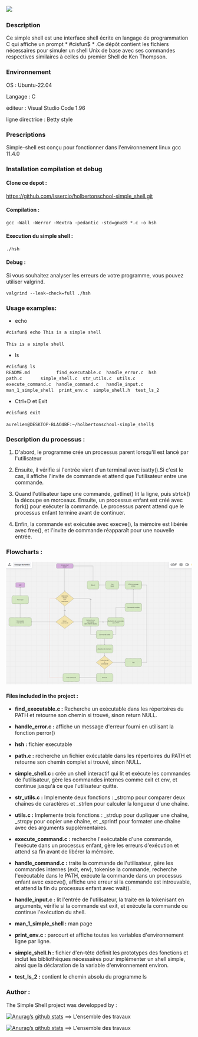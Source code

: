 ![](https://sctechit.files.wordpress.com/2019/11/2508a-main-qimg-f129bd338e0940e14bbbc130fe833e83-c.jpeg?w=960&h=1280&crop=1)



### Description 

Ce simple shell est une interface shell écrite en langage de programmation C qui affiche un prompt * #cisfun$ * .Ce dépôt contient les fichiers nécessaires pour simuler un shell Unix de base avec ses commandes respectives similaires à celles du premier Shell de Ken Thompson.

### Environnement 

OS : Ubuntu-22.04 

Langage : C

éditeur : Visual Studio Code 1.96

ligne directrice : Betty style

### Prescriptions

Simple-shell est conçu pour fonctionner dans l'environnement linux gcc 11.4.0

### Installation compilation et debug 


#### Clone ce depot :
https://github.com/Issercio/holbertonschool-simple_shell.git

#### Compilation : 
```
gcc -Wall -Werror -Wextra -pedantic -std=gnu89 *.c -o hsh
```
#### Execution du simple shell :
```
./hsh
```
#### Debug :

Si vous souhaitez analyser les erreurs de votre programme, vous pouvez utiliser valgrind.
```
valgrind --leak-check=full ./hsh
```
### Usage examples:

* echo
```
#cisfun$ echo This is a simple shell 

This is a simple shell
```
* ls

```
#cisfun$ ls
README.md          find_executable.c  handle_error.c  hsh                 path.c       simple_shell.c  str_utils.c  utils.c
execute_command.c  handle_command.c   handle_input.c  man_1_simple_shell  print_env.c  simple_shell.h  test_ls_2 
``` 


* Ctrl+D et Exit
```
#cisfun$ exit

aurelien@DESKTOP-BLAO4BF:~/holbertonschool-simple_shell$
```

### Description du processus :

1) D'abord, le programme crée un processus parent lorsqu'il est lancé par l'utilisateur

2) Ensuite, il vérifie si l'entrée vient d'un terminal avec isatty().Si c'est le cas, il affiche l'invite de commande et attend que l'utilisateur entre une commande.

3) Quand l'utilisateur tape une commande, getline() lit la ligne, puis strtok() la découpe en morceaux. Ensuite, un processus enfant est créé avec fork() pour exécuter la commande. Le processus parent attend que le processus enfant termine avant de continuer.

4) Enfin, la commande est exécutée avec execve(), la mémoire est libérée avec free(), et l'invite de commande réapparaît pour une nouvelle entrée.

### Flowcharts :

![Flowcharts](./Simple_shell.png)

#### Files included in the project :

- **find_executable.c :** Recherche un exécutable dans les répertoires du PATH et retourne son chemin si trouvé, sinon return NULL.

- **handle_error.c :** affiche un message d'erreur fourni en utilisant la fonction perror()

- **hsh :** fichier executable

- **path.c :** recherche un fichier exécutable dans les répertoires du PATH et retourne son chemin complet si trouvé, sinon NULL.

- **simple_shell.c :** crée un shell interactif qui lit et exécute les commandes de l'utilisateur, gère les commandes internes comme exit et env, et continue jusqu'à ce que l'utilisateur quitte.

- **str_utils.c :** Implemente deux fonctions : _strcmp pour comparer deux chaînes de caractères et _strlen pour calculer la longueur d'une chaîne.

- **utils.c :** Implemente trois fonctions : _strdup pour dupliquer une chaîne, _strcpy pour copier une chaîne, et _sprintf pour formater une chaîne avec des arguments supplémentaires.

- **execute_command.c :** recherche l'exécutable d'une commande, l'exécute dans un processus enfant, gère les erreurs d'exécution et attend sa fin avant de libérer la mémoire.

- **handle_command.c :** traite la commande de l'utilisateur, gère les commandes internes (exit, env), tokenise la commande, recherche l'exécutable dans le PATH, exécute la commande dans un processus enfant avec execve(), affiche une erreur si la commande est introuvable, et attend la fin du processus enfant avec wait().

- **handle_input.c :** lit l'entrée de l'utilisateur, la traite en la tokenisant en arguments, vérifie si la commande est exit, et exécute la commande ou continue l'exécution du shell.

- **man_1_simple_shell :** man page

- **print_env.c :** parcourt et affiche toutes les variables d'environnement ligne par ligne.

- **simple_shell.h :** fichier d'en-tête définit les prototypes des fonctions et inclut les bibliothèques nécessaires pour implémenter un shell simple, ainsi que la déclaration de la variable d'environnement environ.

- **test_ls_2 :** contient le chemin absolu du programme ls


### Author :

The Simple Shell project was developped by :



[![Anurag’s github stats](https://github-readme-stats.vercel.app/api?username=Aurelien292)](https://github.com/Aurelien292) ==> L'ensemble des travaux


[![Anurag’s github stats](https://github-readme-stats.vercel.app/api?username=Issercio)](https://github.com/Issercio) ==> L'ensemble des travaux





